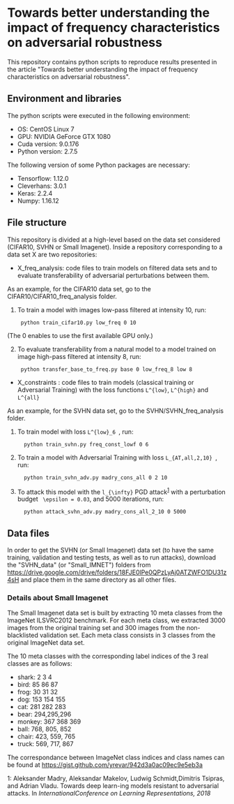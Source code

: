 # Towards better understanding the impact of frequency characteristics on adversarial robustness

This repository contains python scripts to reproduce results presented in the article "Towards better understanding the impact of frequency characteristics on adversarial robustness".

## Environment and libraries

The python scripts were executed in the following environment:

* OS: CentOS Linux 7
* GPU: NVIDIA GeForce GTX 1080 
* Cuda version: 9.0.176
* Python version: 2.7.5

The following version of some Python packages are necessary: 

* Tensorflow: 1.12.0
* Cleverhans: 3.0.1
* Keras: 2.2.4
* Numpy: 1.16.12


## File structure

This repository is divided at a high-level based on the data set considered (CIFAR10, SVHN or Small Imagenet). Inside a repository corresponding to a data set X are two repositories:
- X_freq_analysis: code files to train models on filtered data sets and to evaluate transferability of adversarial perturbations between them.

As an example, for the CIFAR10 data set, go to the CIFAR10/CIFAR10_freq_analysis folder.

1. To train a model with images low-pass filtered at intensity 10, run:

        python train_cifar10.py low_freq 0 10 
    
(The 0 enables to use the first available GPU only.)

2. To evaluate transferability from a natural model to a model trained on image high-pass filtered at intensity 8, run:
 
        python transfer_base_to_freq.py base 0 low_freq_8 low 8

- X_constraints : code files to train models (classical training or Adversarial Training) with the loss functions ```L^{low}```, ```L^{high}``` and ```L^{all}```

As an example, for the SVHN data set, go to the SVHN/SVHN_freq_analysis folder.

1. To train model with loss ```L^{low}_6 ```,  run:

         python train_svhn.py freq_const_lowf 0 6

2. To train a model with Adversarial Training with loss ```L_{AT,all,2,10} ```, run:

         python train_svhn_adv.py madry_cons_all 0 2 10
   
3. To attack this model with the ```l_{\infty}``` PGD attack<sup>[1](#madry_pgd)</sup> with a perturbation budget ``` \epsilon = 0.03```, and 5000 iterations,
run:

         python attack_svhn_adv.py madry_cons_all_2_10 0 5000


## Data files

In order to get the SVHN (or Small Imagenet) data set (to have the same training, validation and testing tests, as well as to run attacks), download the "SVHN_data" (or "Small_IMNET") folders from https://drive.google.com/drive/folders/18FJE0lPe0QPzLyAj0ATZWFO1DU31z4sH and place them in the same directory as all other files.


### Details about Small Imagenet
The Small Imagenet data set is built by extracting 10 meta classes from the ImageNet ILSVRC2012 benchmark. For each meta class, we extracted 3000 images from the original training set and 300 images from the non-blacklisted validation set.
Each meta class consists in 3 classes from the original ImageNet data set.

The 10 meta classes with the corresponding label indices of the 3 real classes are as follows:
* shark: 2 3 4
* bird: 85 86 87
* frog: 30 31 32
* dog: 153 154 155
* cat: 281 282 283
* bear: 294,295,296
* monkey: 367 368 369
* ball: 768, 805, 852
* chair: 423, 559, 765
* truck: 569, 717, 867

The correspondance between ImageNet class indices and class names can be found at https://gist.github.com/yrevar/942d3a0ac09ec9e5eb3a




<a name="madry_pgd">1</a>: Aleksander Madry,  Aleksandar Makelov,  Ludwig Schmidt,Dimitris Tsipras,  and Adrian Vladu. Towards deep learn-ing models resistant to adversarial attacks. In *InternationalConference on Learning Representations, 2018*
